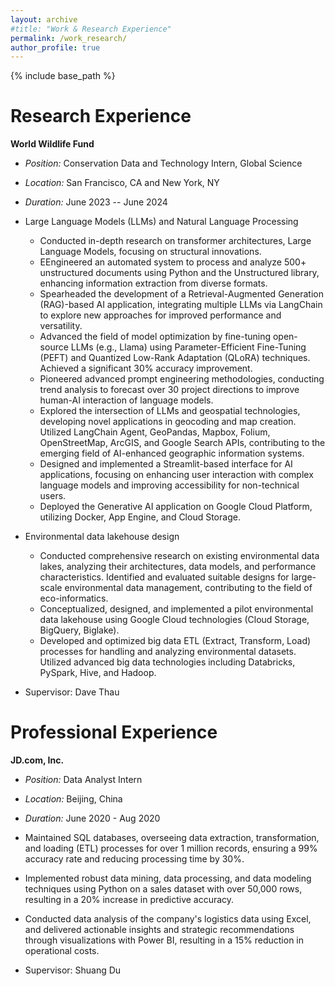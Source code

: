 ```yaml
---
layout: archive
#title: "Work & Research Experience"
permalink: /work_research/
author_profile: true
---
```


{% include base_path %}

Research Experience
======
**World Wildlife Fund**
- *Position:* Conservation Data and Technology Intern, Global Science
- *Location:* San Francisco, CA and New York, NY
- *Duration:* June 2023 -- June 2024

- Large Language Models (LLMs) and Natural Language Processing
  - Conducted in-depth research on transformer architectures, Large Language Models, focusing on structural innovations.
  - EEngineered an automated system to process and analyze 500+ unstructured documents using Python and the Unstructured library, enhancing information extraction from diverse formats.
  - Spearheaded the development of a Retrieval-Augmented Generation (RAG)-based AI application, integrating multiple LLMs via LangChain to explore new approaches for improved performance and versatility.
  - Advanced the field of model optimization by fine-tuning open-source LLMs (e.g., Llama) using Parameter-Efficient Fine-Tuning (PEFT) and Quantized Low-Rank Adaptation (QLoRA) techniques. Achieved a significant 30% accuracy improvement.
  - Pioneered advanced prompt engineering methodologies, conducting trend analysis to forecast over 30 project directions to improve human-AI interaction of language models.
  - Explored the intersection of LLMs and geospatial technologies, developing novel applications in geocoding and map creation. Utilized LangChain Agent, GeoPandas, Mapbox, Folium, OpenStreetMap, ArcGIS, and Google Search APIs, contributing to the emerging field of AI-enhanced geographic information systems.
  - Designed and implemented a Streamlit-based interface for AI applications, focusing on enhancing user interaction with complex language models and improving accessibility for non-technical users.
  - Deployed the Generative AI application on Google Cloud Platform, utilizing Docker, App Engine, and Cloud Storage.

- Environmental data lakehouse design
  - Conducted comprehensive research on existing environmental data lakes, analyzing their architectures, data models, and performance characteristics. Identified and evaluated suitable designs for large-scale environmental data management, contributing to the field of eco-informatics.
  - Conceptualized, designed, and implemented a pilot environmental data lakehouse using Google Cloud technologies (Cloud Storage, BigQuery, Biglake).
  - Developed and optimized big data ETL (Extract, Transform, Load) processes for handling and analyzing environmental datasets. Utilized advanced big data technologies including Databricks, PySpark, Hive, and Hadoop.

 * Supervisor: Dave Thau

Professional Experience
======
**JD.com, Inc.**
- *Position:* Data Analyst Intern
- *Location:* Beijing, China
- *Duration:* June 2020 - Aug 2020

- Maintained SQL databases, overseeing data extraction, transformation, and loading (ETL) processes for over 1 million records, ensuring a 99% accuracy rate and reducing processing time by 30%.
- Implemented robust data mining, data processing, and data modeling techniques using Python on a sales dataset with over 50,000 rows, resulting in a 20% increase in predictive accuracy.
- Conducted data analysis of the company's logistics data using Excel, and delivered actionable insights and strategic recommendations through visualizations with Power BI, resulting in a 15% reduction in operational costs.

 * Supervisor: Shuang Du
